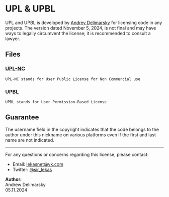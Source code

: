 # UPL & UPBL

UPL and UPBL is developed by [Andrey Delimarsky](https://github.com/LekasNet) for licensing code in any projects. The version dated November 5, 2024, is not final and may have ways to legally circumvent the license; it is recommended to consult a lawyer.

## Files

### [UPL-NC](https://github.com/LekasNet/LICENSES.git/blob/main/UPL-NC.txt)

    UPL-NC stands for User Public License for Non Commercial use

### [UPBL](https://github.com/LekasNet/LICENSES.git/blob/main/UPBL.txt)

    UPBL stands for User Permission-Based License

## Guarantee

The username field in the copyright indicates that the code belongs to the author under this nickname on various platforms even if the first and last name are not indicated.

---

For any questions or concerns regarding this license, please contact:

- Email: <lekasnet@vk.com>
- Twitter: [@sir_lekas](https://twitter.com/sir_lekas)

**Author:**  
Andrew Delimarsky  
05.11.2024
